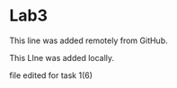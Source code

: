 

# Lab3

This line was added remotely from GitHub.

This LIne was added locally.

file edited for task 1(6)

